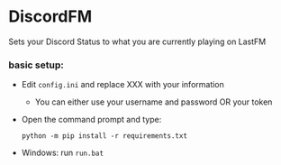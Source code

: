 # DiscordFM

Sets your Discord Status to what you are currently playing on LastFM


### basic setup:


 * Edit `config.ini` and replace XXX with your information
    * You can either use your username and password OR your token

 * Open the command prompt and type:
    ```
    python -m pip install -r requirements.txt 
    ```
 * Windows: run `run.bat`
